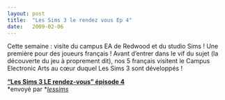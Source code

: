 ```yaml
---
layout:	post
title:	"Les Sims 3 le rendez vous Ep 4"
date:	2009-02-06
---
```


  Cette semaine : visite du campus EA de Redwood et du studio Sims ! Une première pour des joueurs français ! Avant d’entrer dans le vif du sujet (la découverte du jeu à proprement dit), nos 5 français visitent le Campus Electronic Arts au cœur duquel Les Sims 3 sont développés !

[**“Les Sims 3 LE rendez-vous” épisode 4**](http://www.dailymotion.com/video/x7tcmn_les-sims-3-le-rendezvous-episode-4_videogames)  
*envoyé par *[*lessims*](http://www.dailymotion.com/lessims)

  